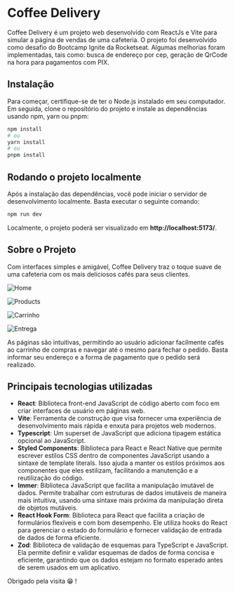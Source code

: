 
# Coffee Delivery

Coffee Delivery é um projeto web desenvolvido com ReactJs e Vite para simular a página de vendas de uma cafeteria. O projeto foi desenvolvido como desafio do Bootcamp Ignite da Rocketseat. Algumas melhorias foram implementadas, tais como: busca de endereço por cep, geração de QrCode na hora para pagamentos com PIX.

## Instalação

Para começar, certifique-se de ter o Node.js instalado em seu computador. Em seguida, clone o repositório do projeto e instale as dependências usando npm, yarn ou pnpm:

```bash
npm install
# ou 
yarn install
# ou
pnpm install 
```

## Rodando o projeto localmente

Após a instalação das dependências, você pode iniciar o servidor de desenvolvimento localmente. Basta executar o seguinte comando:

```bash
npm run dev
```

Localmente, o projeto poderá ser visualizado em **http://localhost:5173/**.

## Sobre o Projeto

Com interfaces simples e amigável, Coffee Delivery traz o toque suave de uma cafeteria com os mais deliciosos cafés para seus clientes.

![Home](https://i.postimg.cc/BvM5pFTC/cafe001.jpg "Home")

![Products](https://i.postimg.cc/FKptxTCn/cafe002.jpg "Products")

![Carrinho](https://i.postimg.cc/YSW-Rr0YN/cafe003.jpg "Carrinho")

![Entrega](https://i.postimg.cc/XJKg5P2p/cafe004.jpg "Entrega") 

As páginas são intuitivas, permitindo ao usuário adicionar facilmente cafés ao carrinho de compras e navegar até o mesmo para fechar o pedido. Basta informar seu endereço e a forma de pagamento que o pedido será realizado.

## Principais tecnologias utilizadas

* **React**: Biblioteca front-end JavaScript de código aberto com foco em criar interfaces de usuário em páginas web.
* **Vite**: Ferramenta de construção que visa fornecer uma experiência de desenvolvimento mais rápida e enxuta para projetos web modernos.
* **Typescript**: Um superset de JavaScript que adiciona tipagem estática opcional ao JavaScript.
* **Styled Components**: Biblioteca para React e React Native que permite escrever estilos CSS dentro de componentes JavaScript usando a sintaxe de template literals. Isso ajuda a manter os estilos próximos aos componentes que eles estilizam, facilitando a manutenção e a reutilização do código.
* **Immer**: Biblioteca JavaScript que facilita a manipulação imutável de dados. Permite trabalhar com estruturas de dados imutáveis de maneira mais intuitiva, usando uma sintaxe mais próxima da manipulação direta de objetos mutáveis.
* **React Hook Form**: Biblioteca para React que facilita a criação de formulários flexíveis e com bom desempenho. Ele utiliza hooks do React para gerenciar o estado do formulário e fornecer validação de entrada de dados de forma eficiente.
* **Zod**: Biblioteca de validação de esquemas para TypeScript e JavaScript. Ela permite definir e validar esquemas de dados de forma concisa e eficiente, garantindo que os dados estejam no formato esperado antes de serem usados em um aplicativo.

Obrigado pela visita 😁 !
